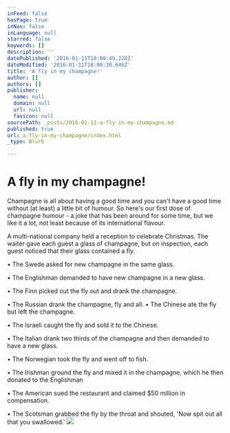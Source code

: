 ```yaml
---
inFeed: false
hasPage: true
inNav: false
inLanguage: null
starred: false
keywords: []
description: ''
datePublished: '2016-01-11T18:00:49.228Z'
dateModified: '2016-01-11T18:00:30.646Z'
title: 'A fly in my champagne!'
author: []
authors: []
publisher:
  name: null
  domain: null
  url: null
  favicon: null
sourcePath: _posts/2016-01-11-a-fly-in-my-champagne.md
published: true
url: a-fly-in-my-champagne/index.html
_type: Blurb

---
```

# A fly in my champagne!

Champagne is all about having a good time and you can't have a good time without (at least) a little bit of humour. So here's our first dose of champagne humour - a joke that has been around for some time, but we like it a lot, not least because of its international flavour. 

A multi-national company held a reception to celebrate Christmas. The waiter gave each guest a glass of champagne, but on inspection, each guest noticed that their glass contained a fly. 

• The Swede asked for new champagne in the same glass. 

• The Englishman demanded to have new champagne in a new glass. 

• The Finn picked out the fly out and drank the champagne. 

• The Russian drank the champagne, fly and all.
• The Chinese ate the fly but left the champagne. 

• The Israeli caught the fly and sold it to the Chinese. 

• The Italian drank two thirds of the champagne and then demanded to have a new glass. 

• The Norwegian took the fly and went off to fish. 

• The Irishman ground the fly and mixed it in the champagne, which he then donated to the Englishman 

• The American sued the restaurant and claimed $50 million in compensation. 

• The Scotsman grabbed the fly by the throat and shouted, 'Now spit out all that you swallowed.'
![](https://the-grid-user-content.s3-us-west-2.amazonaws.com/fe3c60ef-bcbd-4a07-91f6-fe9fabf6a307.jpg)